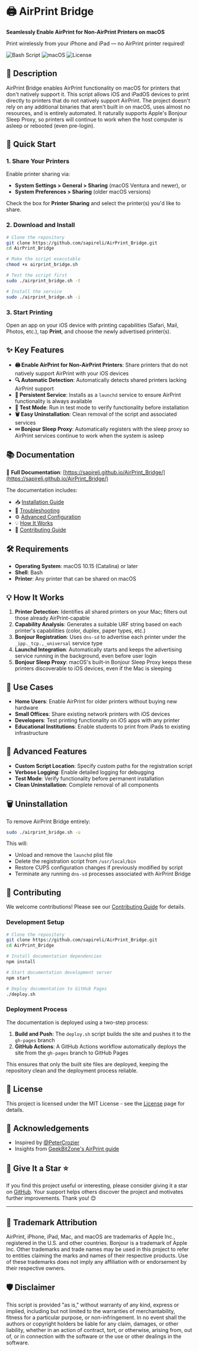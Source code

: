 # 🖨️ AirPrint Bridge

**Seamlessly Enable AirPrint for Non-AirPrint Printers on macOS**

Print wirelessly from your iPhone and iPad — no AirPrint printer required!

![Bash Script](https://img.shields.io/badge/bash_script-%23121011.svg?style=for-the-badge&logo=gnu-bash&logoColor=white) ![macOS](https://img.shields.io/badge/mac%20os-000000?style=for-the-badge&logo=macos&logoColor=F0F0F0) ![License](https://img.shields.io/badge/license-MIT-blue.svg?style=for-the-badge)

## 📜 Description

AirPrint Bridge enables AirPrint functionality on macOS for printers that don't natively support it. This script allows iOS and iPadOS devices to print directly to printers that do not natively support AirPrint. The project doesn't rely on any additional binaries that aren't built in on macOS, uses almost no resources, and is entirely automated. It naturally supports Apple's Bonjour Sleep Proxy, so printers will continue to work when the host computer is asleep or rebooted (even pre-login).

## 🚀 Quick Start

### 1. Share Your Printers

Enable printer sharing via:
- **System Settings > General > Sharing** (macOS Ventura and newer), or
- **System Preferences > Sharing** (older macOS versions)

Check the box for **Printer Sharing** and select the printer(s) you'd like to share.

### 2. Download and Install

```bash
# Clone the repository
git clone https://github.com/sapireli/AirPrint_Bridge.git
cd AirPrint_Bridge

# Make the script executable
chmod +x airprint_bridge.sh

# Test the script first
sudo ./airprint_bridge.sh -t

# Install the service
sudo ./airprint_bridge.sh -i
```

### 3. Start Printing

Open an app on your iOS device with printing capabilities (Safari, Mail, Photos, etc.), tap **Print**, and choose the newly advertised printer(s).

## ✨ Key Features

- **🖨️ Enable AirPrint for Non-AirPrint Printers**: Share printers that do not natively support AirPrint with your iOS devices
- **🔍 Automatic Detection**: Automatically detects shared printers lacking AirPrint support
- **🔄 Persistent Service**: Installs as a `launchd` service to ensure AirPrint functionality is always available
- **🧪 Test Mode**: Run in test mode to verify functionality before installation
- **🗑️ Easy Uninstallation**: Clean removal of the script and associated services
- **💤 Bonjour Sleep Proxy**: Automatically registers with the sleep proxy so AirPrint services continue to work when the system is asleep

## 📚 Documentation

📖 **Full Documentation**: [https://sapireli.github.io/AirPrint_Bridge/](https://sapireli.github.io/AirPrint_Bridge/)

The documentation includes:
- 📥 [Installation Guide](https://sapireli.github.io/AirPrint_Bridge/docs/installation)
- 🔧 [Troubleshooting](https://sapireli.github.io/AirPrint_Bridge/docs/troubleshooting)
- ⚙️ [Advanced Configuration](https://sapireli.github.io/AirPrint_Bridge/docs/advanced-configuration)
- 💡 [How It Works](https://sapireli.github.io/AirPrint_Bridge/docs/how-it-works)
- 🤝 [Contributing Guide](https://sapireli.github.io/AirPrint_Bridge/docs/contributing)

## 🛠️ Requirements

- **Operating System**: macOS 10.15 (Catalina) or later
- **Shell**: Bash
- **Printer**: Any printer that can be shared on macOS

## 💡 How It Works

1. **Printer Detection**: Identifies all shared printers on your Mac; filters out those already AirPrint-capable
2. **Capability Analysis**: Generates a suitable URF string based on each printer's capabilities (color, duplex, paper types, etc.)
3. **Bonjour Registration**: Uses `dns-sd` to advertise each printer under the `_ipp._tcp.,_universal` service type
4. **Launchd Integration**: Automatically starts and keeps the advertising service running in the background, even before user login
5. **Bonjour Sleep Proxy**: macOS's built-in Bonjour Sleep Proxy keeps these printers discoverable to iOS devices, even if the Mac is sleeping

## 🎯 Use Cases

- **Home Users**: Enable AirPrint for older printers without buying new hardware
- **Small Offices**: Share existing network printers with iOS devices
- **Developers**: Test printing functionality on iOS apps with any printer
- **Educational Institutions**: Enable students to print from iPads to existing infrastructure

## 🔧 Advanced Features

- **Custom Script Location**: Specify custom paths for the registration script
- **Verbose Logging**: Enable detailed logging for debugging
- **Test Mode**: Verify functionality before permanent installation
- **Clean Uninstallation**: Complete removal of all components

## 🗑️ Uninstallation

To remove AirPrint Bridge entirely:

```bash
sudo ./airprint_bridge.sh -u
```

This will:
- Unload and remove the `launchd` plist file
- Delete the registration script from `/usr/local/bin`
- Restore CUPS configuration changes if previously modified by script
- Terminate any running `dns-sd` processes associated with AirPrint Bridge

## 🤝 Contributing

We welcome contributions! Please see our [Contributing Guide](https://sapireli.github.io/AirPrint_Bridge/docs/contributing) for details.

### Development Setup

```bash
# Clone the repository
git clone https://github.com/sapireli/AirPrint_Bridge.git
cd AirPrint_Bridge

# Install documentation dependencies
npm install

# Start documentation development server
npm start

# Deploy documentation to GitHub Pages
./deploy.sh
```

### Deployment Process

The documentation is deployed using a two-step process:

1. **Build and Push**: The `deploy.sh` script builds the site and pushes it to the `gh-pages` branch
2. **GitHub Actions**: A GitHub Actions workflow automatically deploys the site from the `gh-pages` branch to GitHub Pages

This ensures that only the built site files are deployed, keeping the repository clean and the deployment process reliable.

## 📄 License

This project is licensed under the MIT License - see the [License](https://sapireli.github.io/AirPrint_Bridge/docs/license) page for details.

## 🙌 Acknowledgements

- Inspired by [@PeterCrozier](https://github.com/PeterCrozier/AirPrint)
- Insights from [GeekBitZone's AirPrint guide](https://www.geekbitzone.com/posts/2021/macos/airprint/macos-airprint/)

## 🌟 Give It a Star ⭐

If you find this project useful or interesting, please consider giving it a star on [GitHub](https://github.com/sapireli/AirPrint_Bridge). Your support helps others discover the project and motivates further improvements. Thank you! 😊

---

## 📜 Trademark Attribution

AirPrint, iPhone, iPad, Mac, and macOS are trademarks of Apple Inc., registered in the U.S. and other countries. Bonjour is a trademark of Apple Inc. Other trademarks and trade names may be used in this project to refer to entities claiming the marks and names of their respective products. Use of these trademarks does not imply any affiliation with or endorsement by their respective owners.

## 🛡️ Disclaimer

This script is provided "as is," without warranty of any kind, express or implied, including but not limited to the warranties of merchantability, fitness for a particular purpose, or non-infringement. In no event shall the authors or copyright holders be liable for any claim, damages, or other liability, whether in an action of contract, tort, or otherwise, arising from, out of, or in connection with the software or the use or other dealings in the software.
